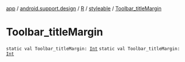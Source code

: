 [app](../../../index.md) / [android.support.design](../../index.md) / [R](../index.md) / [styleable](index.md) / [Toolbar_titleMargin](.)

# Toolbar_titleMargin

`static val Toolbar_titleMargin: `[`Int`](https://kotlinlang.org/api/latest/jvm/stdlib/kotlin/-int/index.html)
`static val Toolbar_titleMargin: `[`Int`](https://kotlinlang.org/api/latest/jvm/stdlib/kotlin/-int/index.html)